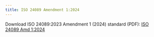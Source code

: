 ```yaml
---
title: ISO 24089 Amendment 1:2024
---
```


Download ISO 24089:2023 Amendment 1 (2024) standard (PDF): [ISO 24089 Amd 1:2024](/standards/ISO_24089_2023_Amd_1_2024.pdf)